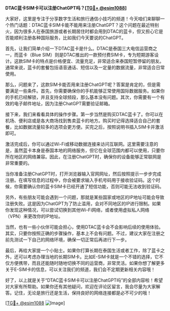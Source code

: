 **DTAC蓝卡SIM卡可以注册ChatGPT吗？[[TG💪+ @esim1088](https://t.me/s/esim1088)]**

大家好，这里是专注于分享数字生活和旅行通信小技巧的频道！今天咱们来聊聊一个热门话题：DTAC蓝卡SIM卡能不能用来注册ChatGPT？这个问题在最近特别火，因为很多人在泰国旅游或者长期居住时都会用到DTAC的蓝卡，但又担心它是否能顺利注册各种国际服务，比如我们今天要说的ChatGPT。

首先，让我们简单介绍一下DTAC蓝卡是什么。DTAC是泰国三大电信运营商之一，而蓝卡（Blue SIM）则是DTAC推出的一款预付费SIM卡，专为短期游客设计。这款SIM卡的特点是价格便宜、流量充足，非常适合来泰国短暂停留的朋友。通常来说，蓝卡的套餐包括语音通话、短信以及一定量的数据流量，非常适合日常使用。

那么，问题来了，这款SIM卡能否用来注册ChatGPT呢？答案是肯定的，但是需要满足一些条件。首先，你需要确保你的手机能够正常使用国际数据服务。如果你的手机已经解锁，并且支持全球频段，那么基本没有问题。其次，你需要有一个有效的电子邮件地址，因为注册ChatGPT需要验证邮箱。

接下来，我们来看看具体的操作步骤。第一步当然是购买DTAC蓝卡了。你可以在机场、便利店或是各大商场找到售卖蓝卡的地方。购买时记得选择适合自己的套餐，比如数据流量较多的选项会更方便。买完之后，按照说明书插入SIM卡并激活即可。

激活完成后，你可以通过Wi-Fi或移动数据连接来访问互联网。这里需要注意的是，虽然蓝卡本身是泰国本地的网络服务，但它在全球范围内都可以使用，只要你所在地区的网络兼容。因此，在注册ChatGPT时，确保你的设备能够正常联网是非常重要的。

当你准备注册ChatGPT时，打开浏览器输入官网网址，然后按照提示一步步完成注册。在填写信息的过程中，你会被要求输入手机号码用于接收验证码。这个时候，你需要确认你的蓝卡SIM卡已经开通了短信功能，否则可能无法收到验证码。

另外，有些朋友可能会遇到一个问题，那就是某些国家或地区的IP地址可能会导致注册失败。这是因为ChatGPT为了防止滥用，会对不同地区的IP进行限制。如果你发现这种情况，可以尝试切换到其他Wi-Fi网络，或者使用虚拟私人网络（VPN）来更改你的IP地址。

当然，也有一些小伙伴可能会担心，使用DTAC蓝卡会不会影响后续的使用体验。其实，只要你按照正确的步骤操作，基本上不会有问题。不过，建议大家在注册之前先测试一下自己的网络环境，确保一切正常后再进行下一步。

最后，再给大家提一个小贴士。如果你打算长期在泰国生活或者工作，除了蓝卡之外，还可以考虑办理当地的长期SIM卡。比如E-SIM卡就是一个不错的选择，它不仅方便携带，而且还能随时随地切换不同的运营商，非常灵活。如果你想了解更多关于E-SIM卡的信息，可以关注我们的频道，我们会不定期更新相关内容哦！

好了，以上就是关于“DTAC蓝卡SIM卡可以注册ChatGPT吗”的全部内容啦！希望对大家有所帮助。如果你还有其他疑问，欢迎在评论区留言，我会尽量为大家解答。记住，无论是旅行还是生活，保持良好的网络连接都是必不可少的哦！

[[TG💪+ @esim1088](https://t.me/s/esim1088) ![Image](https://i.postimg.cc/4NQfJmqS/Snipaste-2025-05-13-00-14-12.png)]